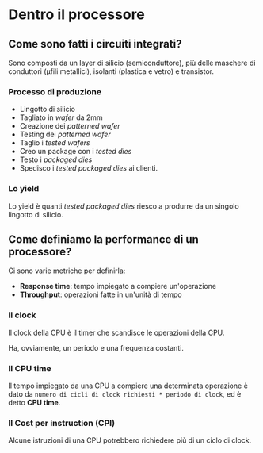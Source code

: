 # Dentro il processore

## Come sono fatti i circuiti integrati?

Sono composti da un layer di silicio (semiconduttore), più delle maschere di conduttori (µfili metallici), isolanti (plastica e vetro) e transistor.

### Processo di produzione

- Lingotto di silicio
- Tagliato in _wafer_ da 2mm
- Creazione dei _patterned wafer_
- Testing dei _patterned wafer_
- Taglio i _tested wafers_
- Creo un package con i _tested dies_
- Testo i _packaged dies_
- Spedisco i _tested packaged dies_ ai clienti.

### Lo yield

Lo yield è quanti _tested packaged dies_ riesco a produrre da un singolo lingotto di silicio.

## Come definiamo la performance di un processore?

Ci sono varie metriche per definirla:

- **Response time**: tempo impiegato a compiere un'operazione
- **Throughput**: operazioni fatte in un'unità di tempo

### Il clock

Il clock della CPU è il timer che scandisce le operazioni della CPU.

Ha, ovviamente, un periodo e una frequenza costanti.

### Il CPU time

Il tempo impiegato da una CPU a compiere una determinata operazione è dato da `numero di cicli di clock richiesti * periodo di clock`, ed è detto **CPU time**.

### Il Cost per instruction (CPI)

Alcune istruzioni di una CPU potrebbero richiedere più di un ciclo di clock.
